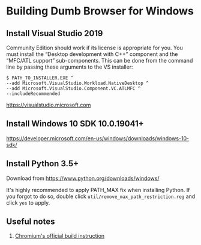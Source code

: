 # Building Dumb Browser for Windows

## Install Visual Studio 2019

Community Edition should work if its license is appropriate for you. You must install the “Desktop development with C++” component and the “MFC/ATL support” sub-components. This can be done from the command line by passing these arguments to the VS installer:

```shell
$ PATH_TO_INSTALLER.EXE ^
--add Microsoft.VisualStudio.Workload.NativeDesktop ^
--add Microsoft.VisualStudio.Component.VC.ATLMFC ^
--includeRecommended
```

https://visualstudio.microsoft.com

## Install Windows 10 SDK 10.0.19041+

https://developer.microsoft.com/en-us/windows/downloads/windows-10-sdk/

## Install Python 3.5+

Download from https://www.python.org/downloads/windows/

It's highly recommended to apply PATH_MAX fix when installing Python. If you forgot to do so, double click `util/remove_max_path_restriction.reg` and click `yes` to apply.

## Useful notes
1. [Chromium's official build instruction](https://chromium.googlesource.com/chromium/src/+/master/docs/windows_build_instructions.md)